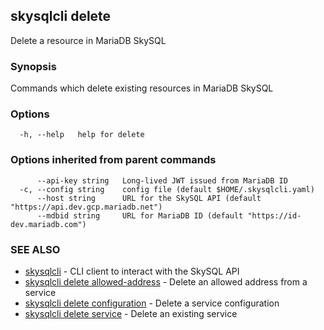 ## skysqlcli delete

Delete a resource in MariaDB SkySQL

### Synopsis

Commands which delete existing resources in MariaDB SkySQL

### Options

```
  -h, --help   help for delete
```

### Options inherited from parent commands

```
      --api-key string   Long-lived JWT issued from MariaDB ID
  -c, --config string    config file (default $HOME/.skysqlcli.yaml)
      --host string      URL for the SkySQL API (default "https://api.dev.gcp.mariadb.net")
      --mdbid string     URL for MariaDB ID (default "https://id-dev.mariadb.com")
```

### SEE ALSO

* [skysqlcli](skysqlcli.md)	 - CLI client to interact with the SkySQL API
* [skysqlcli delete allowed-address](skysqlcli_delete_allowed-address.md)	 - Delete an allowed address from a service
* [skysqlcli delete configuration](skysqlcli_delete_configuration.md)	 - Delete a service configuration
* [skysqlcli delete service](skysqlcli_delete_service.md)	 - Delete an existing service

